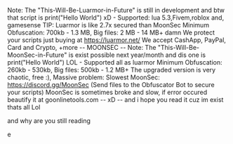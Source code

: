 Note: The "This-Will-Be-Luarmor-in-Future" is still in development and btw that script is print("Hello World") xD - Supported: lua 5.3,Fivem,roblox and, gamesense
TIP: Luarmor is like 2.7x secured than MoonSec
Minimum Obfuscation: 700kb - 1.3 MB, Big files: 2 MB - 14 MB+ damn
We protect your scripts just buying at https://luarmor.net/
We accept CashApp, PayPal, Card and Crypto, +more
-- MOONSEC --
Note: The "This-Will-Be-MoonSec-in-Future" is exist possible next year/month and dis one is print("Hello World") LOL - Supported all as luarmor
Minimum Obfuscation: 260kb - 530kb, Big files: 500kb - 1.2 MB+
The upgraded version is very chaotic, free :), Massive problem: Slowest
MoonSec: https://discord.gg/MoonSec (Send files to the Obfuscator Bot to secure your scripts)
MoonSec is sometimes broke and slow, if error occured beautify it at goonlinetools.com
-- xD --
and i hope you read it cuz im exist
thats all Lol

and why are you still reading


e
